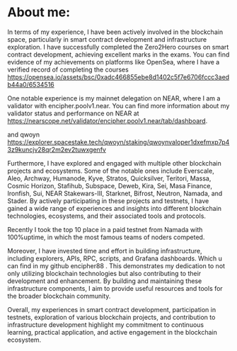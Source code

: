 # **About me:**
In terms of my experience, I have been actively involved in the blockchain space, particularly in smart contract development and infrastructure exploration. I have successfully completed the Zero2Hero courses on smart contract development, achieving excellent marks in the exams. You can find evidence of my achievements on platforms like OpenSea, where I have a verified record of completing the courses  https://opensea.io/assets/bsc/0xadc466855ebe8d1402c5f7e6706fccc3aedb44a0/6534516

One notable experience is my mainnet delegation on NEAR, where I am a validator with encipher.poolv1.near. You can find more information about my validator status and performance on NEAR at https://nearscope.net/validator/encipher.poolv1.near/tab/dashboard.

and qwoyn
https://explorer.spacestake.tech/qwoyn/staking/qwoynvaloper1dxefmxp7p43z9kuncjv28qr2m2ev2tuwxgenfv

Furthermore, I have explored and engaged with multiple other blockchain projects and ecosystems. Some of the notable ones include Everscale, Aleo, Archway, Humanode, Kyve, Stratos, Quicksilver, Teritori, Massa, Cosmic Horizon, Stafihub, Subspace, Deweb, Kira, Sei, Masa Finance, Ironfish, Sui, NEAR Stakewars-III, Starknet, Bifrost, Neutron, Namada, and Stader. By actively participating in these projects and testnets, I have gained a wide range of experiences and insights into different blockchain technologies, ecosystems, and their associated tools and protocols.

Recently I took the top 10 place in a paid testnet from Namada with 100%uptime, in which the most famous teams of noders competed.

Moreover, I have invested time and effort in building infrastructure, including explorers, APIs, RPC, scripts, and Grafana dashboards. Which u can find in my github  encipher88 . This demonstrates my dedication to not only utilizing blockchain technologies but also contributing to their development and enhancement. By building and maintaining these infrastructure components, I aim to provide useful resources and tools for the broader blockchain community.

Overall, my experiences in smart contract development, participation in testnets, exploration of various blockchain projects, and contribution to infrastructure development highlight my commitment to continuous learning, practical application, and active engagement in the blockchain ecosystem.
